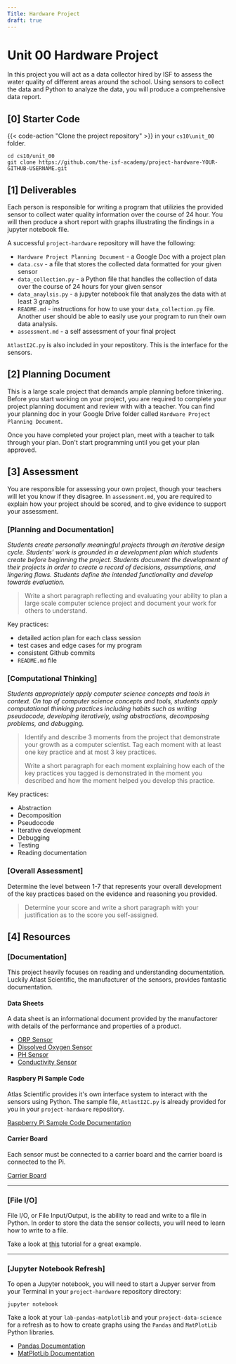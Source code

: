 ```yaml
---
Title: Hardware Project
draft: true
---
```


# Unit 00 Hardware Project
In this project you will act as a data collector hired by ISF to assess the water quality of different areas around the school. Using sensors to collect the data and Python to analyze the data, you will produce a comprehensive data report. 

## [0] Starter Code

{{< code-action "Clone the project repository" >}} in your `cs10\unit_00` folder. 

```shell
cd cs10/unit_00
git clone https://github.com/the-isf-academy/project-hardware-YOUR-GITHUB-USERNAME.git
```


## [1] Deliverables

Each person is responsible for writing a program that utilizies the provided sensor to collect water quality information over the course of 24 hour. You will then produce a short report with graphs illustrating the findings in a jupyter notebook file. 

A successful `project-hardware` repository will have the following:
- `Hardware Project Planning Document` - a Google Doc with a project plan  
- `data.csv` - a file that stores the collected data formatted for your given sensor
- `data_collection.py` - a Python file that handles the collection of data over the course of 24 hours for your given sensor 
- `data_anaylsis.py` - a jupyter notebook file that analyzes the data with at least 3 graphs 
- `README.md` - instructions for how to use your `data_collection.py` file. Another user should be able to easily use your program to run their own data analysis.
- `assessment.md` - a self assessment of your final project 

`AtlastI2C.py` is also included in your repostitory. This is the interface for the sensors. 

## [2] Planning Document 
This is a large scale project that demands ample planning before tinkering. Before you start working on your project, you are required to complete your project planning document and review with with a teacher. You can find your planning doc in your Google Drive folder called `Hardware Project Planning Document`.

Once you have completed your project plan, meet with a teacher to talk through your plan. Don't start programming until you get your plan approved.

## [3] Assessment 

You are responsible for assessing your own project, though your teachers will let you know if they disagree. In `assessment.md`, you are required to explain how your project should be scored, and to give evidence to support your assessment.

### [Planning and Documentation]

*Students create personally meaningful projects through an iterative design cycle. Students’ work is grounded in a development plan which students create before beginning the project. Students document the development of their projects in order to create a record of decisions, assumptions, and lingering flaws. Students define the intended functionality and develop towards evaluation.*

> Write a short paragraph reflecting and evaluating your ability to plan a large scale computer science project and document your work for others to understand.

Key practices:
- detailed action plan for each class session
- test cases and edge cases for my program 
- consistent Github commits 
- `README.md` file  

### [Computational Thinking]
*Students appropriately apply computer science concepts and tools in context. On top of computer science concepts and tools, students apply computational thinking practices including habits such as writing pseudocode, developing iteratively, using abstractions, decomposing problems, and debugging.*

> Identify and describe 3 moments from the project that demonstrate your growth as a computer scientist. Tag each moment with at least one key practice and at most 3 key practices. 
>
> Write a short paragraph for each moment explaining how each of the key practices you tagged is demonstrated in the moment you described and how the moment helped you develop this practice.

Key practices:
- Abstraction
- Decomposition
- Pseudocode
- Iterative development
- Debugging
- Testing
- Reading documentation

### [Overall Assessment] 

Determine the level between 1-7 that represents your overall development of the key practices based on the evidence and reasoning you provided.

> Determine your score and write a short paragraph with your justification as to the score you self-assigned. 

## [4] Resources 


### [Documentation]
This project heavily focuses on reading and understanding documentation. Luckily Atlast Scientific, the manufacturer of the sensors, provides fantastic documentation.

#### Data Sheets

A data sheet is an informational document provided by the manufactorer with details of the performance and properties of a product. 

- [ORP Sensor](https://files.atlas-scientific.com/ORP_EZO_Datasheet.pdf)
- [Dissolved Oxygen Sensor](https://files.atlas-scientific.com/DO_EZO_Datasheet.pdf)
- [PH Sensor](https://files.atlas-scientific.com/pH_EZO_Datasheet.pdf)
- [Conductivity Sensor](https://files.atlas-scientific.com/EC_EZO_Datasheet.pdf)

#### Raspbery Pi Sample Code
Atlas Scientific provides it's own interface system to interact with the sensors using Python. The sample file, `AtlastI2C.py` is already provided for you in your `project-hardware` repository. 

[Raspberry Pi Sample Code Documentation](https://files.atlas-scientific.com/pi_sample_code.pdf)

#### Carrier Board 
Each sensor must be connected to a carrier board and the carrier board is connected to the Pi. 

[Carrier Board](https://files.atlas-scientific.com/electrically-isolated-ezo-carrier-board.pdf)

<hr>

### [File I/O]

File I/O, or File Input/Output, is the ability to read and write to a file in Python. 
In order to store the data the sensor collects, you will need to learn how to write to a file. 

Take a look at [this](https://www.pythontutorial.net/python-basics/python-write-csv-file/) tutorial for a great example. 

<hr>


### [Jupyter Notebook Refresh]

To open a Jupyter notebook, you will need to start a Jupyer server from your 
Terminal in your `project-hardware` repository directory:

```shell
jupyter notebook
```

Take a look at your `lab-pandas-matplotlib` and your `project-data-science` for a refresh as to how to create graphs using the `Pandas` and `MatPlotLib` Python libraries. 

- [Pandas Documentation](https://pandas.pydata.org/docs/user_guide/index.html)
- [MatPlotLib Documentation](https://matplotlib.org/)